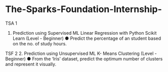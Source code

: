 # The-Sparks-Foundation-Internship-
TSA 1
 1. Prediction using Supervised ML
Linear Regression with Python Scikit Learn (Level - Beginner)
● Predict the percentage of an student based on the no. of study hours.

TSF 2
2. Prediction using Unsupervised ML
K- Means Clustering (Level - Beginner)
● From the ‘Iris’ dataset, predict the optimum number of clusters and represent it visually.
